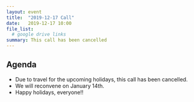 ```yaml
---
layout: event
title:  "2019-12-17 Call"
date:   2019-12-17 10:00
file_list:
  # google drive links
summary: This call has been cancelled
---
```

## Agenda
- Due to travel for the upcoming holidays, this call has been cancelled.
- We will reconvene on January 14th.
- Happy holidays, everyone!!
